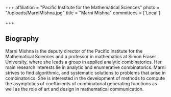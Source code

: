 +++
affiliation = "Pacific Institute for the Mathematical Sciences"
photo = "/uploads/MarniMishna.jpg"
title = "Marni Mishna"
committees = ['Local']

+++
## Biography
Marni Mishna is the deputy director of the Pacific Institute for the
Mathematical Sciences and a professor in mathematics at Simon Fraser University,
where she leads a group in applied analytic combinatorics. Her main research
interests lie in analytic and enumerative combinatorics. Marni strives to find
algorithmic, and systematic solutions to problems that arise in combinatorics.
She is interested in the development of methods to compute the asymptotics of
coefficients of combinatorial generating functions as well as the role of art
and design in mathematical communication.
